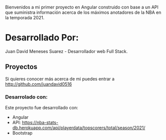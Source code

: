 Bienvenidos a mi primer proyecto en Angular construido con base a un API que suministra información acerca de los máximos anotadores de la NBA en la temporada 2021.

# Desarrollado Por:

Juan David Meneses Suarez - Desarrollador web Full Stack.

## Proyectos

Si quieres conocer más acerca de mi puedes entrar a http://github.com/juandavid0516

### Desarrolado con:

Este proyecto fue desarrollado con:

- Angular
- API: https://nba-stats-db.herokuapp.com/api/playerdata/topscorers/total/season/2021/
- Bootstrap
